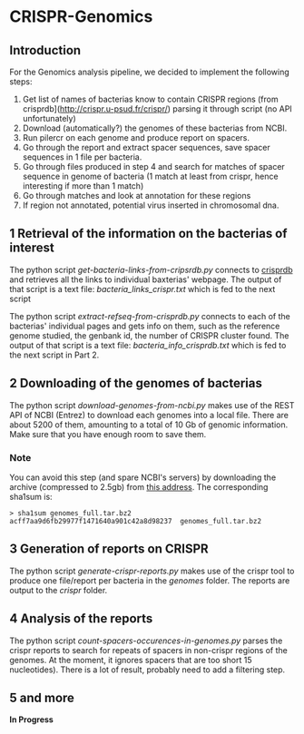 # CRISPR-Genomics

## Introduction

For the Genomics analysis pipeline, we decided to implement the following steps:

1. Get list of names of bacterias know to contain CRISPR regions (from
crisprdb](http://crispr.u-psud.fr/crispr/) parsing it through script
(no API unfortunately)
2. Download (automatically?) the genomes of these bacterias from NCBI.
3. Run pilercr on each genome and produce report on spacers.
4. Go through the report and extract spacer sequences, save spacer
sequences in 1 file per bacteria.
5. Go through files produced in step 4 and search for matches of
spacer sequence in genome of bacteria (1 match at least from crispr,
hence interesting if more than 1 match)
6. Go through matches and look at annotation for these regions 
7. If region not annotated, potential virus inserted in chromosomal
dna.

## 1 Retrieval of the information on the bacterias of interest

The python script *get-bacteria-links-from-cripsrdb.py* connects to
[crisprdb](http://crispr.u-psud.fr/crispr/) and retrieves all the
links to individual baxterias' webpage. The output of that script is a
text file: *bacteria_links_crispr.txt* which is fed to the next script

The python script *extract-refseq-from-crisprdb.py* connects to each
of the bacterias' individual pages and gets info on them, such as the
reference genome studied, the genbank id, the number of CRISPR cluster
found. The output of that script is a text file:
*bacteria_info_crisprdb.txt* which is fed to the next script in Part 2.

## 2 Downloading of the genomes of bacterias

The python script *download-genomes-from-ncbi.py* makes use of the
REST API of NCBI (Entrez) to download each genomes into a local
file. There are about 5200 of them, amounting to a total of 10 Gb of
genomic information. Make sure that you have enough room to save them.

### Note

You can avoid this step (and spare NCBI's servers) by downloading the
archive (compressed to 2.5gb) from [this
address](https://altersid.net/owncloud/index.php/s/d4GhPsbQ3a2wNfO). The
corresponding sha1sum is:

```
> sha1sum genomes_full.tar.bz2
acff7aa9d6fb29977f1471640a901c42a8d98237  genomes_full.tar.bz2
```

## 3 Generation of reports on CRISPR

The python script *generate-crispr-reports.py* makes use of the crispr
tool to produce one file/report per bacteria in the *genomes*
folder. The reports are output to the *crispr* folder.

  
## 4 Analysis of the reports

The python script *count-spacers-occurences-in-genomes.py* parses the
crispr reports to search for repeats of spacers in non-crispr regions
of the genomes. At the moment, it ignores spacers that are too short 
15 nucleotides). There is a lot of result, probably need to add a filtering
step.

## 5 and more

**In Progress**
